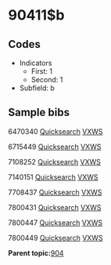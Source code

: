 # 90411$b

## Codes

-   Indicators
    -   First: 1
    -   Second: 1
-   Subfield: b

## Sample bibs

6470340 [Quicksearch](https://search.library.yale.edu/catalog/6470340) [VXWS](http://prodorbis.library.yale.edu:7014/vxws/GetHoldingsService?bibId=6470340)

6715449 [Quicksearch](https://search.library.yale.edu/catalog/6715449) [VXWS](http://prodorbis.library.yale.edu:7014/vxws/GetHoldingsService?bibId=6715449)

7108252 [Quicksearch](https://search.library.yale.edu/catalog/7108252) [VXWS](http://prodorbis.library.yale.edu:7014/vxws/GetHoldingsService?bibId=7108252)

7140151 [Quicksearch](https://search.library.yale.edu/catalog/7140151) [VXWS](http://prodorbis.library.yale.edu:7014/vxws/GetHoldingsService?bibId=7140151)

7708437 [Quicksearch](https://search.library.yale.edu/catalog/7708437) [VXWS](http://prodorbis.library.yale.edu:7014/vxws/GetHoldingsService?bibId=7708437)

7800431 [Quicksearch](https://search.library.yale.edu/catalog/7800431) [VXWS](http://prodorbis.library.yale.edu:7014/vxws/GetHoldingsService?bibId=7800431)

7800447 [Quicksearch](https://search.library.yale.edu/catalog/7800447) [VXWS](http://prodorbis.library.yale.edu:7014/vxws/GetHoldingsService?bibId=7800447)

7800449 [Quicksearch](https://search.library.yale.edu/catalog/7800449) [VXWS](http://prodorbis.library.yale.edu:7014/vxws/GetHoldingsService?bibId=7800449)

**Parent topic:**[904](../../tags/904/904.md)

